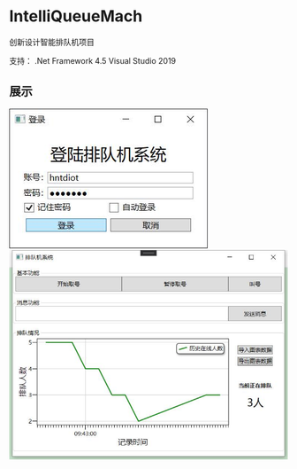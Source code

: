 # IntelliQueueMach
创新设计智能排队机项目


支持：
.Net Framework 4.5
Visual Studio 2019


## 展示
![Image](https://github.com/lifeflower908271/IntelliQueueMach/blob/master/Mockup/2.jpg)
![Image](https://github.com/lifeflower908271/IntelliQueueMach/blob/master/Mockup/1.jpg)

